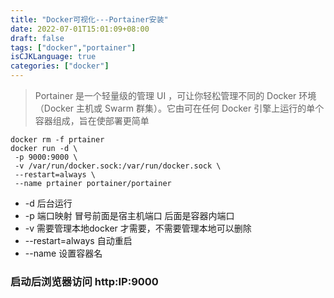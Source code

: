 ```yaml
---
title: "Docker可视化---Portainer安装"
date: 2022-07-01T15:01:09+08:00
draft: false
tags: ["docker","portainer"]
isCJKLanguage: true
categories: ["docker"]
---
```


> Portainer 是一个轻量级的管理 UI ，可让你轻松管理不同的 Docker 环境（Docker 主机或 Swarm 群集）。它由可在任何 Docker 引擎上运行的单个容器组成，旨在使部署更简单

```shell
docker rm -f prtainer
docker run -d \
 -p 9000:9000 \
 -v /var/run/docker.sock:/var/run/docker.sock \
 --restart=always \
 --name prtainer portainer/portainer
```

* -d 后台运行
* -p 端口映射 冒号前面是宿主机端口 后面是容器内端口
* -v 需要管理本地docker 才需要，不需要管理本地可以删除
* --restart=always 自动重启
* --name 设置容器名

### 启动后浏览器访问 http:IP:9000
